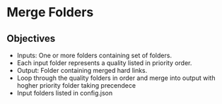 # Merge Folders

## Objectives
- Inputs: One or more folders containing set of folders.
- Each input folder represents a quality listed in priority order.
- Output: Folder containing merged hard links.
- Loop through the quality folders in order and merge into output with hogher priority folder taking precendece
- Input folders listed in config.json
